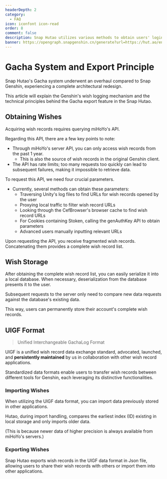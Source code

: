 ```yaml
---
headerDepth: 2
category:
  - FAQ
icon: iconfont icon-read
order: 8
comment: false
description: Snap Hutao utilizes various methods to obtain users' login information and combines it with the Genshin Impact API to retrieve gacha records.
banner: https://opengraph.snapgenshin.cn/generate?url=https://hut.ao/en/advanced/Gacha-system-and-export-principal.html&has_description=False
---
```


# Gacha System and Export Principle

Snap Hutao's Gacha system underwent an overhaul compared to Snap Genshin, experiencing a complete architectural redesign.

This article will explain the Genshin's wish logging mechanism and the technical principles behind the Gacha export feature in the Snap Hutao.

## Obtaining Wishes

Acquiring wish records requires querying miHoYo's API.

Regarding this API, there are a few key points to note:

- Through miHoYo's server API, you can only access wish records from the past 1 year.
  - This is also the source of wish records in the original Genshin client.
- The API has rate limits; too many requests too quickly can lead to subsequent failures, making it impossible to retrieve data.

To request this API, we need four crucial parameters.

- Currently, several methods can obtain these parameters:
  - Traversing Unity's log files to find URLs for wish records opened by the user
  - Proxying local traffic to filter wish record URLs
  - Looking through the CefBrowser's browser cache to find wish record URLs
  - For Cookies containing Stoken, calling the genAuthKey API to obtain parameters
  - Advanced users manually inputting relevant URLs

Upon requesting the API, you receive fragmented wish records. Concatenating them provides a complete wish record list.

## Wish Storage

After obtaining the complete wish record list, you can easily serialize it into a local database. When necessary, deserialization from the database presents it to the user.

Subsequent requests to the server only need to compare new data requests against the database's existing data.

This way, users can permanently store their account's complete wish records.

## UIGF Format

> Unified Interchangeable GachaLog Format

UIGF is a unified wish record data exchange standard, advocated, launched, and **persistently maintained** by us in collaboration with other wish record applications.

Standardized data formats enable users to transfer wish records between different tools for Genshin, each leveraging its distinctive functionalities.

### Importing Wishes

When utilizing the UIGF data format, you can import data previously stored in other applications.

Hutao, during import handling, compares the earliest index (ID) existing in local storage and only imports older data.

(This is because newer data of higher precision is always available from miHoYo's servers.)

### Exporting Wishes

Snap Hutao exports wish records in the UIGF data format in Json file, allowing users to share their wish records with others or import them into other applications.
